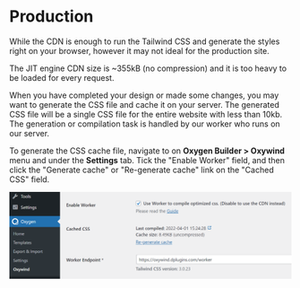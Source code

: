 # Production

While the CDN is enough to run the Tailwind CSS and generate the styles right on your browser, however it may not ideal for the production site.

The JIT engine CDN size is ~355kB (no compression) and it is too heavy to be loaded for every request.

When you have completed your design or made some changes, you may want to generate the CSS file and cache it on your server. The generated CSS file will be a single CSS file for the entire website with less than 10kb. The generation or compilation task is handled by our worker who runs on our server.

To generate the CSS cache file, navigate to on **Oxygen Builder > Oxywind** menu and under the **Settings** tab.
Tick the "Enable Worker" field, and then click the "Generate cache" or "Re-generate cache" link on the "Cached CSS" field.

![Generate CSS cache file](./images/generatecsscache.png)